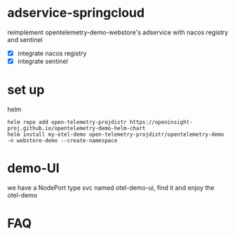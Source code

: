 # adservice-springcloud

reimplement opentelemetry-demo-webstore's adservice with nacos registry and sentinel

- [x] integrate nacos registry
- [x] integrate sentinel

# set up
helm
```shell
helm repo add open-telemetry-projdistr https://openinsight-proj.github.io/opentelemetry-demo-helm-chart
helm install my-otel-demo open-telemetry-projdistr/opentelemetry-demo -n webstore-demo --create-namespace
```

# demo-UI
we have a NodePort type svc named otel-demo-ui, find it and enjoy the otel-demo

# FAQ
